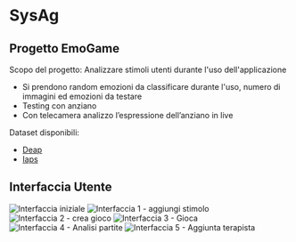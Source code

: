 # SysAg

## Progetto EmoGame

Scopo del progetto: Analizzare stimoli utenti durante l'uso dell'applicazione
- Si prendono random emozioni da classificare durante l'uso, numero di immagini ed emozioni da testare
- Testing con anziano
- Con telecamera analizzo l’espressione dell’anziano in live

Dataset disponibili: 
- [Deap](https://www.eecs.qmul.ac.uk/mmv/datasets/deap/)
- [Iaps](https://csea.phhp.ufl.edu/media.html#topmedia)

## Interfaccia Utente

![Interfaccia iniziale](./bozze%20interfaccia/Interfaccia%20iniziale.png)
![Interfaccia 1 - aggiungi stimolo](./bozze%20interfaccia/Interfaccia%201%20-%20aggiungi%20stimolo.png)
![Interfaccia 2 - crea gioco](./bozze%20interfaccia/Interfaccia%202%20-%20crea%20gioco.png)
![Interfaccia 3 - Gioca](./bozze%20interfaccia/Interfaccia%203%20-%20gioca.png)
![Interfaccia 4 - Analisi partite](./bozze%20interfaccia/Interfaccia%204%20-%20Analisi.png)
![Interfaccia 5 - Aggiunta terapista](./bozze%20interfaccia/Interfaccia%205%20-%20Aggiunta%20terapista.png)
